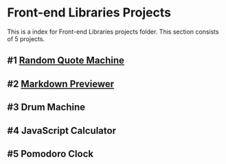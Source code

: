 # Front-end Libraries Projects
This is a index for Front-end Libraries projects folder. This section consists of 5 projects.
## #1 [Random Quote Machine](/front-end-libraries/random-quote-machine/)
## #2 [Markdown Previewer](/front-end-libraries/markdown-previewer)
## #3 Drum Machine
## #4 JavaScript Calculator
## #5 Pomodoro Clock